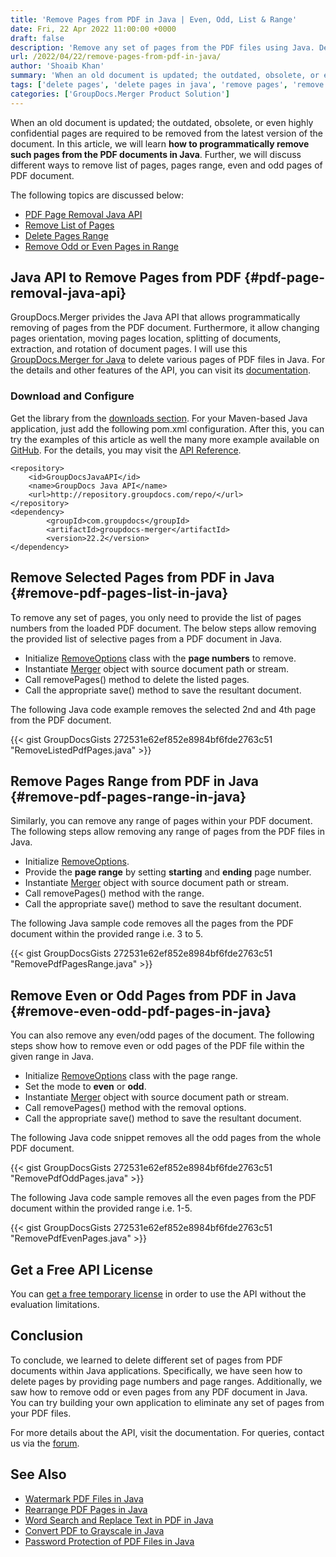 ```yaml
---
title: 'Remove Pages from PDF in Java | Even, Odd, List & Range'
date: Fri, 22 Apr 2022 11:00:00 +0000
draft: false
description: 'Remove any set of pages from the PDF files using Java. Delete list of pages, any given range, even or odd pages from PDF files within applications.' 
url: /2022/04/22/remove-pages-from-pdf-in-java/
author: 'Shoaib Khan'
summary: 'When an old document is updated; the outdated, obsolete, or even highly confidential pages are required to be removed from the latest version of the document. In this article, we will learn **how to programmatically remove such pages from the PDF documents in Java**. Further, we will discuss different ways to remove list of pages, pages range, even and odd pages of PDF document.'
tags: ['delete pages', 'delete pages in java', 'remove pages', 'remove pages in java', 'delete pages from pdf in java']
categories: ['GroupDocs.Merger Product Solution']
---
```


When an old document is updated; the outdated, obsolete, or even highly confidential pages are required to be removed from the latest version of the document. In this article, we will learn **how to programmatically remove such pages from the PDF documents in Java**. Further, we will discuss different ways to remove list of pages, pages range, even and odd pages of PDF document.

The following topics are discussed below:

- [PDF Page Removal Java API](#pdf-page-removal-java-api)
- [Remove List of Pages](#remove-pdf-pages-list-in-java)
- [Delete Pages Range](#remove-pdf-pages-range-in-java)
- [Remove Odd or Even Pages in Range](#remove-even-odd-pdf-pages-in-java)

## Java API to Remove Pages from PDF {#pdf-page-removal-java-api}

GroupDocs.Merger privides the Java API that allows programmatically removing of pages from the PDF document. Furthermore, it allow changing pages orientation, moving pages location, splitting of documents, extraction, and rotation of document pages. I will use this [GroupDocs.Merger for Java][1] to delete various pages of PDF files in Java. For the details and other features of the API, you can visit its [documentation][2].

### Download and Configure

Get the library from the [downloads section][3]. For your Maven-based Java application, just add the following pom.xml configuration. After this, you can try the examples of this article as well the many more example available on [GitHub][4]. For the details, you may visit the [API Reference][5].

```
<repository>
	<id>GroupDocsJavaAPI</id>
	<name>GroupDocs Java API</name>
	<url>http://repository.groupdocs.com/repo/</url>
</repository>
<dependency>
        <groupId>com.groupdocs</groupId>
        <artifactId>groupdocs-merger</artifactId>
        <version>22.2</version> 
</dependency>
```

## Remove Selected Pages from PDF in Java {#remove-pdf-pages-list-in-java}

To remove any set of pages, you only need to provide the list of pages numbers from the loaded PDF document. The below steps allow removing the provided list of selective pages from a PDF document in Java.

- Initialize [RemoveOptions][6] class with the **page numbers** to remove.
- Instantiate [Merger][7] object with source document path or stream.
- Call removePages() method to delete the listed pages.
- Call the appropriate save() method to save the resultant document.

The following Java code example removes the selected 2nd and 4th page from the PDF document.

{{< gist GroupDocsGists 272531e62ef852e8984bf6fde2763c51 "RemoveListedPdfPages.java" >}}

## Remove Pages Range from PDF in Java {#remove-pdf-pages-range-in-java}

Similarly, you can remove any range of pages within your PDF document. The following steps allow removing any range of pages from the PDF files in Java.

- Initialize [RemoveOptions][6].
- Provide the **page range** by setting **starting** and **ending** page number.
- Instantiate [Merger][7] object with source document path or stream.
- Call removePages() method with the range.
- Call the appropriate save() method to save the resultant document.

The following Java sample code removes all the pages from the PDF document within the provided range i.e. 3 to 5.

{{< gist GroupDocsGists 272531e62ef852e8984bf6fde2763c51 "RemovePdfPagesRange.java" >}}

## Remove Even or Odd Pages from PDF in Java {#remove-even-odd-pdf-pages-in-java}

You can also remove any even/odd pages of the document. The following steps show how to remove even or odd pages of the PDF file within the given range in Java.

- Initialize [RemoveOptions][6] class with the page range.
- Set the mode to **even** or **odd**.
- Instantiate [Merger][7] object with source document path or stream.
- Call removePages() method with the removal options.
- Call the appropriate save() method to save the resultant document.

The following Java code snippet removes all the odd pages from the whole PDF document.

{{< gist GroupDocsGists 272531e62ef852e8984bf6fde2763c51 "RemovePdfOddPages.java" >}}

The following Java code sample removes all the even pages from the PDF document within the provided range i.e. 1-5.

{{< gist GroupDocsGists 272531e62ef852e8984bf6fde2763c51 "RemovePdfEvenPages.java" >}}

## Get a Free API License

You can [get a free temporary license][8] in order to use the API without the evaluation limitations.

## Conclusion

To conclude, we learned to delete different set of pages from PDF documents within Java applications. Specifically, we have seen how to delete pages by providing page numbers and page ranges. Additionally, we saw how to remove odd or even pages from any PDF document in Java. You can try building your own application to eliminate any set of pages from your PDF files.

For more details about the API, visit the documentation. For queries, contact us via the [forum][14].

## See Also
- [Watermark PDF Files in Java][9]
- [Rearrange PDF Pages in Java][10]
- [Word Search and Replace Text in PDF in Java][11]
- [Convert PDF to Grayscale in Java][12]
- [Password Protection of PDF Files in Java][13]

[1]: https://products.groupdocs.com/merger/java
[2]: https://docs.groupdocs.com/merger/java/
[3]: https://downloads.groupdocs.com/merger/java
[4]: https://github.com/groupdocs-merger/GroupDocs.Merger-for-Java
[5]: https://apireference.groupdocs.com/merger/java
[6]: https://apireference.groupdocs.com/merger/java/com.groupdocs.merger.domain.options/RemoveOptions
[7]: https://apireference.groupdocs.com/merger/java/com.groupdocs.merger/Merger
[8]: https://purchase.groupdocs.com/temporary-license
[9]: https://blog.groupdocs.com/2021/06/26/add-watermark-to-pdf-in-java/
[10]: https://blog.groupdocs.com/2022/03/10/move-pdf-pages-in-java/
[11]: https://blog.groupdocs.com/2022/03/08/find-and-replace-text-in-pdf-in-java/
[12]: https://blog.groupdocs.com/2022/03/02/convert-pdf-to-grayscale-jpg-png-images-in-java/
[13]: https://blog.groupdocs.com/2021/12/07/password-protect-pdf-files-in-java/
[14]: https://forum.groupdocs.com/